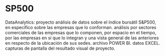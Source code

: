 # SP500
DataAnalytics: proyecto análisis de datos sobre el índice bursátil S&amp;P500, en específico sobre las empresas que lo conforman.
análisis por sectores comerciales de las empresas que lo componen, por espacio en el tiempo, por las empresas en sí que lo integran y una vista general de las anteriores en respecto de la ubicación de sus sedes.
archivo POWER BI.
datos EXCEL.
capturas de pantalla del resultado visual de proyecto.
